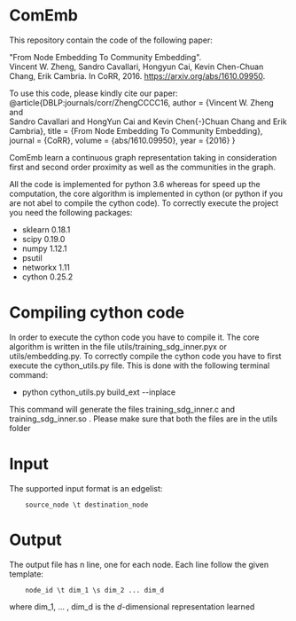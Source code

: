 # ComEmb
This repository contain the code of the following paper:

"From Node Embedding To Community Embedding".  
Vincent W. Zheng, Sandro Cavallari, Hongyun Cai, Kevin Chen-Chuan Chang, Erik Cambria. 
In CoRR, 2016. 
https://arxiv.org/abs/1610.09950.

To use this code, please kindly cite our paper:
@article{DBLP:journals/corr/ZhengCCCC16, 
author    = {Vincent W. Zheng and  
               Sandro Cavallari and 
               HongYun Cai and 
               Kevin Chen{-}Chuan Chang and 
               Erik Cambria}, 
  title     = {From Node Embedding To Community Embedding}, 
  journal   = {CoRR}, 
  volume    = {abs/1610.09950}, 
  year      = {2016}
}

ComEmb learn a continuous graph representation taking in consideration first and second order proximity as well as the communities in the graph. 


All the code is implemented for python 3.6 whereas for speed up the computation, the core algorithm is implemented in cython (or python if you are not abel to compile the cython code).
To correctly execute the project you need the following packages:
 - sklearn 0.18.1
 - scipy 0.19.0
 - numpy 1.12.1
 - psutil
 - networkx 1.11
 - cython 0.25.2
 
 
# Compiling cython code
 In order to execute the cython code you have to compile it. The core algorithm is written in the file utils/training_sdg_inner.pyx or utils/embedding.py.
 To correctly compile the cython code you have to first execute the cython_utils.py file. 
 This is done with the following terminal command:
 
  - python cython_utils.py build_ext --inplace
  
 This command will generate the files training_sdg_inner.c and training_sdg_inner.so . Please make sure that both the files are in the utils folder 

# Input
The supported input format is an edgelist:

        source_node \t destination_node


# Output
The output file has n line, one for each node.
Each line follow the given template:

        node_id \t dim_1 \s dim_2 ... dim_d
 
where dim_1, ... , dim_d is the *d*-dimensional representation learned
